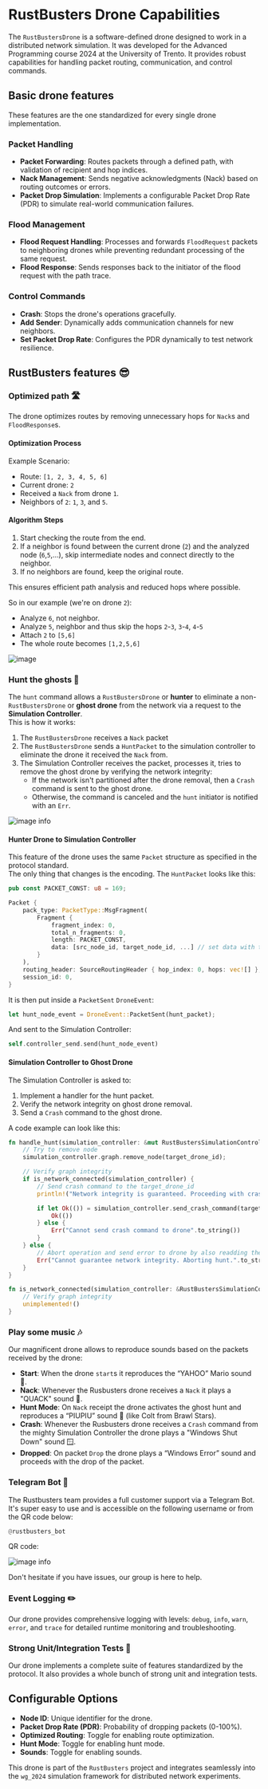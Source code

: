 # RustBusters Drone Capabilities

The `RustBustersDrone` is a software-defined drone designed to work in a distributed network simulation.
It was developed for the Advanced Programming course 2024 at the University of Trento.
It provides robust capabilities for handling packet routing, communication, and control commands.

## Basic drone features

These features are the one standardized for every single drone implementation.

### **Packet Handling**

- **Packet Forwarding**: Routes packets through a defined path, with validation of recipient and hop indices.
- **Nack Management**: Sends negative acknowledgments (Nack) based on routing outcomes or errors.
- **Packet Drop Simulation**: Implements a configurable Packet Drop Rate (PDR) to simulate real-world communication
  failures.

### **Flood Management**

- **Flood Request Handling**: Processes and forwards `FloodRequest` packets to neighboring drones while preventing
  redundant processing of the same request.
- **Flood Response**: Sends responses back to the initiator of the flood request with the path trace.

### **Control Commands**

- **Crash**: Stops the drone's operations gracefully.
- **Add Sender**: Dynamically adds communication channels for new neighbors.
- **Set Packet Drop Rate**: Configures the PDR dynamically to test network resilience.

## RustBusters features 😎

### **Optimized path 🛣️**

The drone optimizes routes by removing unnecessary hops for `Nack`s and `FloodResponse`s.

#### Optimization Process

Example Scenario:
- Route: `[1, 2, 3, 4, 5, 6]`
- Current drone: `2` 
- Received a `Nack` from drone `1`. 
- Neighbors of `2`: `1`, `3`, and `5`. 

#### Algorithm Steps

1. Start checking the route from the end.
2. If a neighbor is found between the current drone (`2`) and the analyzed node (`6`,`5`,...), skip intermediate nodes and connect directly to the neighbor.
3. If no neighbors are found, keep the original route.

This ensures efficient path analysis and reduced hops where possible.

So in our example (we're on drone `2`):
- Analyze `6`, not neighbor.
- Analyze `5`, neighbor and thus skip the hops `2`-`3`, `3`-`4`, `4`-`5`
- Attach `2` to `[5,6]`
- The whole route becomes `[1,2,5,6]`

![image](./assets/optimzed-route.jpg)

### **Hunt the ghosts 👻**

The `hunt` command allows a `RustBustersDrone` or **hunter** to eliminate a non-`RustBustersDrone` or **ghost drone** 
from the network via a request to the **Simulation Controller**.\
This is how it works:

1. The `RustBustersDrone` receives a `Nack` packet
2. The `RustBustersDrone` sends a `HuntPacket` to the simulation controller to eliminate the drone it received the `Nack` from.
3. The Simulation Controller receives the packet, processes it, tries to remove the ghost drone by verifying the network integrity:
    - If the network isn't partitioned after the drone removal, then a `Crash` command is sent to the ghost drone.
    - Otherwise, the command is canceled and the `hunt` initiator is notified with an `Err`.

![image info](./assets/figure.jpg)

#### Hunter Drone to Simulation Controller

This feature of the drone uses the same `Packet` structure as specified in the protocol standard.\
The only thing that changes is the encoding. The `HuntPacket` looks like this:

```rust
pub const PACKET_CONST: u8 = 169;

Packet {
    pack_type: PacketType::MsgFragment(
        Fragment {
            fragment_index: 0,
            total_n_fragments: 0,
            length: PACKET_CONST,
            data: [src_node_id, target_node_id, ...] // set data with the specified source and target drone ids
        }
    ),
    routing_header: SourceRoutingHeader { hop_index: 0, hops: vec![] },
    session_id: 0,
}
```

It is then put inside a `PacketSent` `DroneEvent`:

```rust
let hunt_node_event = DroneEvent::PacketSent(hunt_packet);
```

And sent to the Simulation Controller:

```rust
self.controller_send.send(hunt_node_event)
```

#### Simulation Controller to Ghost Drone

The Simulation Controller is asked to:

1. Implement a handler for the hunt packet.
2. Verify the network integrity on ghost drone removal.
3. Send a `Crash` command to the ghost drone.

A code example can look like this:

```rust
fn handle_hunt(simulation_controller: &mut RustBustersSimulationController, target_drone_id: NodeId) -> Result<(), String> {
    // Try to remove node
    simulation_controller.graph.remove_node(target_drone_id);

    // Verify graph integrity
    if is_network_connected(simulation_controller) {
        // Send crash command to the target_drone_id
        println!("Network integrity is guaranteed. Proceeding with crash command.");

        if let Ok(()) = simulation_controller.send_crash_command(target_drone_id) {
            Ok(())
        } else {
            Err("Cannot send crash command to drone".to_string())
        }
    } else {
        // Abort operation and send error to drone by also readding the previosuly removed drone
        Err("Cannot guarantee network integrity. Aborting hunt.".to_string())
    }
}

fn is_network_connected(simulation_controller: &RustBustersSimulationController) -> bool {
    // Verify graph integrity
    unimplemented!()
}
```



### **Play some music 🎶**

Our magnificent drone allows to reproduce sounds based on the packets received by the drone:

- **Start**: When the drone `start`s it reproduces the “YAHOO” Mario sound 🍄.
- **Nack**: Whenever the Rusbusters drone receives a `Nack` it plays a "QUACK" sound 🦆.
- **Hunt Mode**: On `Nack` receipt the drone activates the ghost hunt and reproduces a “PIUPIU” sound 🔫 (like Colt from Brawl Stars).
- **Crash**: Whenever the Rusbusters drone receives a `Crash` command from the mighty Simulation Controller the drone plays a "Windows Shut Down" sound 🪟.
- **Dropped**: On packet `Drop` the drone plays a “Windows Error” sound and proceeds with the drop of the packet.

### **Telegram Bot 🤖**

The Rustbusters team provides a full customer support via a Telegram Bot.
It's super easy to use and is accessible on the following username or from the QR code below:
```rust
@rustbusters_bot
```

QR code:

![image info](./assets/tg-qr.png)

Don't hesitate if you have issues, our group is here to help.


### **Event Logging ✏️**

Our drone provides comprehensive logging with levels: `debug`, `info`, `warn`, `error`, and `trace` for detailed runtime
monitoring and troubleshooting.


### **Strong Unit/Integration Tests 🧪**

Our drone implements a complete suite of features standardized by the protocol.
It also provides a whole bunch of strong unit and integration tests.

## Configurable Options

- **Node ID**: Unique identifier for the drone.
- **Packet Drop Rate (PDR)**: Probability of dropping packets (0-100%).
- **Optimized Routing**: Toggle for enabling route optimization.
- **Hunt Mode**: Toggle for enabling hunt mode.
- **Sounds**: Toggle for enabling sounds.

This drone is part of the `RustBusters` project and integrates seamlessly into the `wg_2024` simulation framework for
distributed network experiments.